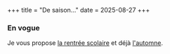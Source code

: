 +++
title = "De saison..."
date = 2025-08-27
+++

### En vogue

Je vous propose [la rentrée scolaire](../tags/rentrée-scolaire/) et déjà [l'automne](../categories/automne).